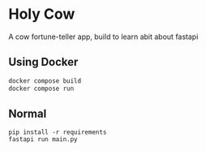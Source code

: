 # Holy Cow
A cow fortune-teller app, build to learn abit about fastapi


## Using Docker
```sh
docker compose build
docker compose run
```

## Normal
```
pip install -r requirements
fastapi run main.py 
```

